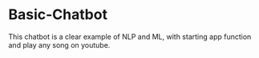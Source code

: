 # Basic-Chatbot
This chatbot is a clear example of NLP and ML, with starting app function and play any song on youtube.
